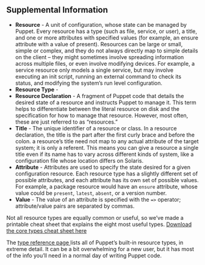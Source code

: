 ## Supplemental Information 

* **Resource** - A unit of configuration, whose state can be managed by Puppet. Every resource has a type (such as file, service, or user), a title, and one or more attributes with specified values (for example, an ensure attribute with a value of present). Resources can be large or small, simple or complex, and they do not always directly map to simple details on the client – they might sometimes involve spreading information across multiple files, or even involve modifying devices. For example, a service resource only models a single service, but may involve executing an init script, running an external command to check its status, and modifying the system’s run level configuration.
* **Resource Type** - 
* **Resource Declaration** - A fragment of Puppet code that details the desired state of a resource and instructs Puppet to manage it. This term helps to differentiate between the literal resource on disk and the specification for how to manage that resource. However, most often, these are just referred to as “resources.”
* **Title** - The unique identifier of a resource or class. In a resource declaration, the title is the part after the first curly brace and before the colon. a resource’s title need not map to any actual attribute of the target system; it is only a referent. This means you can give a resource a single title even if its name has to vary across different kinds of system, like a configuration file whose location differs on Solaris.
* **Attribute** - Attributes are used to specify the state desired for a given configuration resource. Each resource type has a slightly different set of possible attributes, and each attribute has its own set of possible values. For example, a package resource would have an `ensure` attribute, whose value could be `present`, `latest`, `absent`, or a version number.
* **Value** - The value of an attribute is specified with the `=>` operator; attribute/value pairs are separated by commas.


Not all resource types are equally common or useful, so weʼve made a printable cheat sheet that explains the eight most useful types. [Download the core types cheat sheet here](http://docs.puppetlabs.com/puppet_core_types_cheatsheet.pdf)

The [type reference page ](http://docs.puppetlabs.com/references/latest/type.html)lists all of Puppetʼs built-in resource types, 	in 	extreme detail. It can be a bit overwhelming for a new user, but 	it 	has most of the info youʼll need in a normal day of writing Puppet code. 
